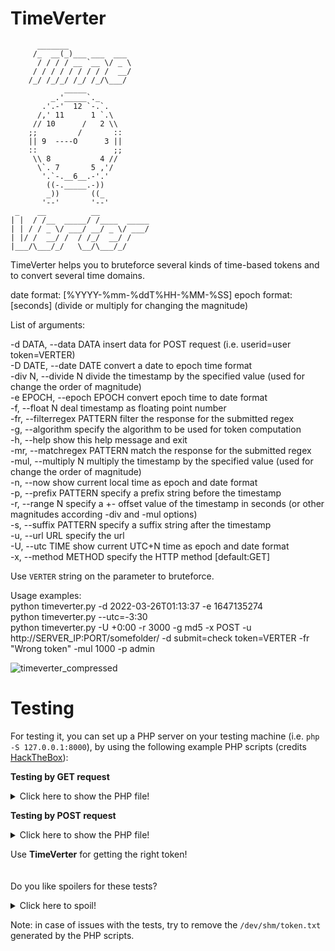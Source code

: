 
# TimeVerter

```
      _______              
     /_  __(_)___ ___  ___ 
      / / / / __ `__ \/ _ \
     / / / / / / / / /  __/
    /_/ /_/_/ /_/ /_/\___/
            _____
         _.'_____`._
       .'.-'  12 `-.`.
      /,' 11      1 `.\
     // 10      /   2 \\
    ;;         /       ::
    || 9  ----O      3 ||
    ::                 ;;
     \\ 8           4 //
      \`. 7       5 ,'/
       '.`-.__6__.-'.'
        ((-._____.-))
        _))       ((_
       '--'       '--'
 _    __          __           
| |  / /__  _____/ /____  _____
| | / / _ \/ ___/ __/ _ \/ ___/
| |/ /  __/ /  / /_/  __/ /    
|___/\___/_/   \__/\___/_/     
```

TimeVerter helps you to bruteforce several kinds of time-based tokens and to convert several time domains.

date format: [%YYYY-%mm-%ddT%HH-%MM-%SS]
epoch format: [seconds] (divide or multiply for changing the magnitude)

List of arguments:

-d DATA, --data DATA        insert data for POST request (i.e. userid=user token=VERTER)\
-D DATE, --date DATE        convert a date to epoch time format\
-div N, --divide N          divide the timestamp by the specified value (used for change the order of magnitude)\
-e EPOCH, --epoch EPOCH     convert epoch time to date format\
-f, --float N               deal timestamp as floating point number\
-fr, --filterregex PATTERN  filter the response for the submitted regex\
-g, --algorithm             specify the algorithm to be used for token computation\
-h, --help                  show this help message and exit\
-mr, --matchregex PATTERN   match the response for the submitted regex\
-mul, --multiply N          multiply the timestamp by the specified value (used for change the order of magnitude)\
-n, --now                   show current local time as epoch and date format\
-p, --prefix PATTERN        specify a prefix string before the timestamp\
-r, --range N               specify a +- offset value of the timestamp in seconds (or other magnitudes according -div and -mul options)\
-s, --suffix PATTERN        specify a suffix string after the timestamp\
-u, --url URL               specify the url\
-U, --utc TIME              show current UTC+N time as epoch and date format\
-x, --method METHOD         specify the HTTP method [default:GET]

Use `VERTER` string on the parameter to bruteforce.

Usage examples:\
python timeverter.py -d 2022-03-26T01:13:37 -e 1647135274\
python timeverter.py --utc=-3:30\
python timeverter.py -U +0:00 -r 3000 -g md5 -x POST -u http://SERVER_IP:PORT/somefolder/ -d submit=check token=VERTER -fr "Wrong token" -mul 1000 -p admin

![timeverter_compressed](https://user-images.githubusercontent.com/83867734/158685463-03612c7d-a3ec-4ad1-8236-8d47df7cd657.gif)

# Testing
For testing it, you can set up a PHP server on your testing machine (i.e. `php -S 127.0.0.1:8000`), by using the following example PHP scripts (credits [HackTheBox](https://www.hackthebox.com/)):

**Testing by GET request**
<details>
  <summary>Click here to show the PHP file!</summary>
      
```php
<?php
// common header, can skip until READ_HERE mark
?>
<!DOCTYPE html>
<html lang="en">
<head>
<meta charset="utf-8">
<meta http-equiv="X-UA-Compatible" content="IE=edge">
<meta name="viewport" content="width=device-width, initial-scale=1">
<title>Broken Authentication Login - Reset token time()</title>
<link rel="stylesheet" href="https://stackpath.bootstrapcdn.com/bootstrap/4.5.2/css/bootstrap.min.css">
<script src="https://ajax.googleapis.com/ajax/libs/jquery/1.12.4/jquery.min.js"></script>
<script src="https://stackpath.bootstrapcdn.com/bootstrap/4.5.2/js/bootstrap.min.js"></script> 
<style>
	.login-form {
		width: 500px;
    	margin: 50px auto;
	}
    .login-form form {
    	margin-bottom: 15px;
        background: #f7f7f7;
        box-shadow: 0px 2px 2px rgba(0, 0, 0, 0.3);
        padding: 30px;
    }
    .login-form h2 {
        margin: 0 0 15px;
    }
    .form-control, .btn {
        min-height: 38px;
        border-radius: 2px;
    }
    .btn {        
        font-size: 15px;
        font-weight: bold;
    }
</style>
</head>
<body>
<div class="login-form">
<?php
// READ_HERE

// where we will save our token
$token_file = "/dev/shm/token.txt";

// if file does not exists, create a token for this test session
if (!(@file_exists($token_file))) {
  // get time in seconds
	$time = intval(microtime(true));

  // calculate token md5 hash
	$token = md5($time);

  // create and write tokenfile
  $fh = fopen($token_file, "w") or die("Unable to open file!");
  fwrite($fh, $token);
  fclose($fh);
}

// read token from file
function get_token($file) {
	$fh = fopen($file, "r");
	$token = fread($fh, filesize($file));
  // we shouldn't have any \r or \n, just to be safe
  $token = str_replace(PHP_EOL, '', $token);
	fclose($fh);
	return $token;
}

// if we have a GET as check that contain a token field, and the field is valid reply with "Great work", else just return "Wrong token"
if (isset($_GET['submit'])) {
	if ($_GET['submit'] === 'check') {
		$valid = get_token($token_file);
		if ($valid === $_GET['token']) {
			echo '<div class="alert alert-primary"> <strong>Great work!</strong></div>';
			exit;
		} else {
			echo '<div class="alert alert-warning"> <strong>Wrong token.</strong></div>';
		}
	}
}
?>
    <form action="" method="GET">
	<h2 class="text-center">Input a valid token</h2>	
        <div class="form-group">
            <input name="token" type="text" class="form-control" placeholder="Token" required="required">
        </div>

            <button value="check" name="submit" type="submit" class="btn btn-primary btn-block">Check</button>
        </div>
    </form>
</div>
</body>
</html>
```
</details>

**Testing by POST request**
<details>
  <summary>Click here to show the PHP file!</summary>
  
```php
<?php
// common header, can skip until READ_HERE mark
?>
<!DOCTYPE html>
<html lang="en">
<head>
<meta charset="utf-8">
<meta http-equiv="X-UA-Compatible" content="IE=edge">
<meta name="viewport" content="width=device-width, initial-scale=1">
<title>Broken Authentication Login - Reset token time()</title>
<link rel="stylesheet" href="https://stackpath.bootstrapcdn.com/bootstrap/4.5.2/css/bootstrap.min.css">
<script src="https://ajax.googleapis.com/ajax/libs/jquery/1.12.4/jquery.min.js"></script>
<script src="https://stackpath.bootstrapcdn.com/bootstrap/4.5.2/js/bootstrap.min.js"></script> 
<style>
	.login-form {
		width: 500px;
    	margin: 50px auto;
	}
    .login-form form {
    	margin-bottom: 15px;
        background: #f7f7f7;
        box-shadow: 0px 2px 2px rgba(0, 0, 0, 0.3);
        padding: 30px;
    }
    .login-form h2 {
        margin: 0 0 15px;
    }
    .form-control, .btn {
        min-height: 38px;
        border-radius: 2px;
    }
    .btn {        
        font-size: 15px;
        font-weight: bold;
    }
</style>
</head>
<body>
<div class="login-form">
<?php
// READ_HERE

// where we will save our token
$token_file = "/dev/shm/token.txt";

// if file does not exists, create a token for this test session
if (!(@file_exists($token_file))) {
  // get time in seconds
	$time = intval(microtime(true));

  // calculate token md5 hash
	$token = md5($time);

  // create and write tokenfile
  $fh = fopen($token_file, "w") or die("Unable to open file!");
  fwrite($fh, $token);
  fclose($fh);
}

// read token from file
function get_token($file) {
	$fh = fopen($file, "r");
	$token = fread($fh, filesize($file));
  // we shouldn't have any \r or \n, just to be safe
  $token = str_replace(PHP_EOL, '', $token);
	fclose($fh);
	return $token;
}

// if we have a POST as check that contain a token field, and the field is valid reply with "Great work", else just return "Wrong token"
if (isset($_POST['submit'])) {
	if ($_POST['submit'] === 'check') {
		$valid = get_token($token_file);
		if ($valid === $_POST['token']) {
			echo '<div class="alert alert-primary"> <strong>Great work!</strong></div>';
			exit;
		} else {
			echo '<div class="alert alert-warning"> <strong>Wrong token.</strong></div>';
		}
	}
}
?>
    <form action="" method="POST">
	<h2 class="text-center">Input a valid token</h2>	
        <div class="form-group">
            <input name="token" type="text" class="form-control" placeholder="Token" required="required">
        </div>

            <button value="check" name="submit" type="submit" class="btn btn-primary btn-block">Check</button>
        </div>
    </form>
</div>
</body>
</html>
```
</details>


Use **TimeVerter** for getting the right token!\
\
\
Do you like spoilers for these tests?
<details>
  <summary>Click here to spoil!</summary>
  
  ## GET request
  `python timeverter.py -d submit=check token=VERTER -u http://127.0.0.1:8000/token_get.php -g md5 -n -fr ".*Wrong.*" -r 3000`
      
  ## POST request
  `python timeverter.py -d submit=check token=VERTER -u http://127.0.0.1:8000/token_post.php -g md5 -n -mr "G[r]ea.*" -r 3000 -x POST`
</details>

Note: in case of issues with the tests, try to remove the `/dev/shm/token.txt` generated by the PHP scripts.

